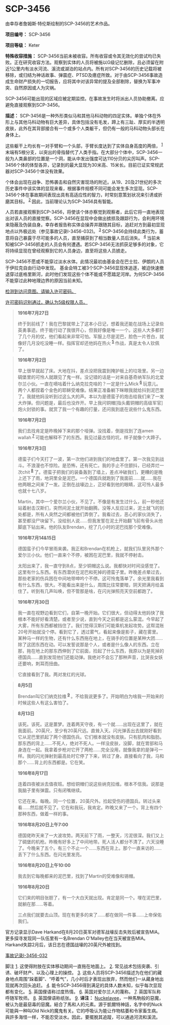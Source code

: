 # SCP-3456
                        




由幸存者詹姆斯·特伦斯绘制的SCP-3456的艺术作品。



**项目编号：** SCP-3456

**项目等级：** Keter

**特殊收容措施：** SCP-3456当前未被收容。所有收容或令其无效化的尝试均已失败。正在研究收容方法。观察到实体的人员将被施以G级记忆删除，且必须留在附近1公里内有淡水河流、溪流或湖泊的站点内。所有对SCP-3456的历史记载将被移除，或归结为神话故事、弹震症、PTSD及癔症所致。对于由SCP-3456事故造成生命财产损失的一切报告，应将其中对该异常的提及全部剔除，替换为军事冲突、自然原因或人为灾祸。

SCP-3456可能出现的区域应被定期监控。在事故发生时将派出人员协助撤离。应避免直接观察到SCP-3456。

**描述：** SCP-3456是一种外形类似马和其他马科动物的四足实体。单独个体在外形上与其他马科动物有巨大差异，具体包括没有毛发，蹄上有三趾、厚实的半透明皮肤，此外在其背部接合有一个或多个人类躯干，但仍有一般的马科动物头部长在身体上。

这些躯干上均长有一对手臂和一个头部，手臂长度达到了实体自身高度的两倍，<sup class='footnoteref'>
 <a shape='rect' class='footnoteref' id='footnoteref-1' href='javascript:;' onclick='WIKIDOT.page.utils.scrollToReference(&apos;footnote-1&apos;)'>1</a>
</sup>末端有5根分支，以突出的骨指替代了人类手指。在大部分个体中，SCP-3456一般为人类鼻部的位置是一个洞，能从中发出强度可达110分贝的尖厉叫声。SCP-3456个体的体型各异，记录到的最大显现为30米高、15米长。目前已证实常规武器对SCP-3456个体没有效果。

个体会出现在战争、恐怖袭击和自然灾害现场的附近。从19、20及21世纪的多次历史事件中该实体的显现来看，根据事件规模不同可能会发生多次显现。SCP-3456个体在事故期间表现出具有高适应性的智力，时常刻意策划状况来引诱或折磨其目标。<sup class='footnoteref'>
 <a shape='rect' class='footnoteref' id='footnoteref-2' href='javascript:;' onclick='WIKIDOT.page.utils.scrollToReference(&apos;footnote-2&apos;)'>2</a>
</sup>因此，当前理论认为SCP-3456具有智能。

人员若直接观察到SCP-3456，将使该个体亦察觉到观察者，此后它将一直地表现出对该人员的直接觉察。SCP-3456在显现中会做出掳掠及跟踪行为，会利用环境来隐蔽及伪装自身。幸存者报告称实体会操弄并跟随其目标，追赶对方到最初显现地点以外极远处（参见事故记录I-3456-032)。<sup class='footnoteref'>
 <a shape='rect' class='footnoteref' id='footnoteref-3' href='javascript:;' onclick='WIKIDOT.page.utils.scrollToReference(&apos;footnote-3&apos;)'>3</a>
</sup>SCP-3456会持续此类行为，蓄意将自己暴露于尽可能多的人员，直至捕获到了相当数量人员后消失。<sup class='footnoteref'>
 <a shape='rect' class='footnoteref' id='footnoteref-4' href='javascript:;' onclick='WIKIDOT.page.utils.scrollToReference(&apos;footnote-4&apos;)'>4</a>
</sup>当前未知被SCP-3456抓走的人员会有何遭遇。若SCP-3456无法抓获足够多的对象，它将持续显现在曾经观察到它的人员身边，直至将这些人员掳走。

SCP-3456不愿或不能穿过淡水水体。此情况最初由基金会在巴士拉、伊朗的人员于伊拉克自由行动中发现。 基金会特工被3个SCP-3456显现体追逐，被迫快速撤退穿过底格里斯河，此时他们发现这些个体不能或不愿踏足河岸。为何SCP-3456不能穿过此种地理边界的原因当前未知。


<a shape='rect' class='collapsible-block-link' href='javascript:;'>&#26816;&#27979;&#21040;&#35775;&#38382;&#24847;&#22270;&#12290;&#35831;&#36755;&#20837;&#35768;&#21487;&#23494;&#30721;&#12290;</a>

<a shape='rect' class='collapsible-block-link' href='javascript:;'>&#35768;&#21487;&#23494;&#30721;&#35782;&#21035;&#36890;&#36807;&#65292;&#30830;&#35748;&#20026;5&#32423;&#26435;&#38480;&#20154;&#21592;&#12290;</a>


> **1916年7月27日** 
> 
> 终于到前线了！我在巴黎就带上了这本小日记，想着我还能在战场上记录些英勇事迹。终于能行动了我很开心，但我好像是唯一一个。这些人大多都打了几个月的仗，他们看起来非常可怕。军服上尽是泥巴，脸色一片苍白，就像好几月没吃没睡一样。指挥官却还他妈在热火<sup class='footnoteref'>
 <a shape='rect' class='footnoteref' id='footnoteref-5' href='javascript:;' onclick='WIKIDOT.page.utils.scrollToReference(&apos;footnote-5&apos;)'>5</a>
</sup>作战，真是太令人钦佩了。
> 


> **1916年7月2日** 
> 
> 早上很早就起了床。大地在抖，差点没把我震到掩护板上的垃圾里。另一边碉堡里的可怜人就跟见了鬼一样。没记错的话是一对来自基奇纳军队的北爱尔兰小伙。一直在嘀咕着什么纳克拉克啥的？一定是什么Mick<sup class='footnoteref'>
 <a shape='rect' class='footnoteref' id='footnoteref-6' href='javascript:;' onclick='WIKIDOT.page.utils.scrollToReference(&apos;footnote-6&apos;)'>6</a>
</sup>玩意儿。两个人都捏着个金色的耶稣受难像。结果正准备躺下眯眼我就给抖到泥巴里了。我就他妈没听到过这么大的声。本以为是德蛮子的炮击给我们来了一发大炸弹。但问题是，最后也没炸开。早上我问铜帽[指头戴铜帽的高级军官]炮火封锁的事。就赏了我一个有趣的打量，还问我到底在说些什么鬼东西。
> 


> **1916年7月2日** 
> 
> 我们去找肯定是昨晚掉下来的那个哑弹。没找着，倒是找到了连amen wallah<sup class='footnoteref'>
 <a shape='rect' class='footnoteref' id='footnoteref-7' href='javascript:;' onclick='WIKIDOT.page.utils.scrollToReference(&apos;footnote-7&apos;)'>7</a>
</sup>可能也解释不了的东西。我见过最古怪的坑，样子就像个大蹄子。
> 


> **1916年7月3日** 
> 
> 德蛮子们今天打了一波，第一次他们进到我们的地盘里了。第一次我见到战斗。不浪漫也不惊险。是恐怖，还有死亡。我的手止不住颤抖，已经弄烂一次chit<sup class='footnoteref'>
 <a shape='rect' class='footnoteref' id='footnoteref-8' href='javascript:;' onclick='WIKIDOT.page.utils.scrollToReference(&apos;footnote-8&apos;)'>8</a>
</sup>了。德蛮子把我们的装备轰到了墙上，差点冲破我们，更糟的是晚上还下了雨，地洞里全是泥巴。一个德国兵就跑到了我面前……就……我在他两眼之间来了一发。正倒在战壕边上，正好看到他的眼睛，这可怜人最多也就十七八岁。
> 
> Martin，其中一个爱尔兰小伙，不见了。不像是有发生过什么，前一秒他还站着射击汉斯们，突然间泥土就开始翻腾。没等人反应过来，泥土就飞的到处都是，所有人突然之间都被他们弄倒了。我看过去，恶心的家伙消失了，甚至都没尸块留下。没给别人说……但我发誓在泥土开始翻飞前有骨头从他脚底下钻出来。他的队友Brendan，挖了几小时的泥巴找那个受难像。
> 


> **1916年7月14&15日** 
> 
> 德国蛮子们今早冒雨来袭。我正和Brendan在机枪上，就我们队里另外那个爱尔兰小伙。他们一直来个不停，被困在泥巴里，我就不停射击。
> 
> 太阳出来了，我一直守到8点，至少铜帽这么说。我都快对时间没感觉了。这里有什么东西。有东西潜伏在泥巴和死掉的德蛮子里。昨晚差点晕过去，那些老家的伤兵困在中间地带呻吟个不停。这可怜鬼落单了。余光里我看到有什么东西，很大。不能看出来是什么，周围比往常要暗，阴天把满月给盖住了。听到有几声叫唤，但不管那是啥，在闪光弹照亮天空前都跑了。
> 


> **1916年7月30日** 
> 
> 我一直在视野边看到它们，自第一晚开始。它们很大，但动得太他妈快了我根本不能好好看清楚。或者至少说，直到今天之前都是这么蒙混。今早起了大雾，所有东西都被挡住了。我们觉得汉斯们可能乘机发起攻势。这帮混账20号开始就没个停。看到它了，透过雾气，看起来像是影子，藏在雾里。某种马一样的生物，还有什么东西拖在地上，在骑手的位置是某种大团……除了这团东西在动。可以发誓说那是个人，或者是什么像人的东西。立在那，拖在地上的那东西伸到了它前面，捡起了什么东西，我原以为是死掉的德国兵……直到发现他们还能动弹。我绝对不会忘了那种声音，比哭丧女妖还要响，刺耳而扭曲。
> 
> 它直接看到了我。两对发红的光球。
> 


> **8月5日** 
> 
> Brendan叫它们纳克拉维<sup class='footnoteref'>
 <a shape='rect' class='footnoteref' id='footnoteref-9' href='javascript:;' onclick='WIKIDOT.page.utils.scrollToReference(&apos;footnote-9&apos;)'>9</a>
</sup>。不给我说更多了。开始明白为啥我一开始来的时候这些人有这么害怕了。
> 


> **8月13日** 
> 
> 该死。该死。这是噩梦。连着两天守夜，有一个就……出现在这里了，就在我面前。20英尺，至少有20英尺远。直耸入天。闪光弹丢出去就刚好看到它从泥巴里抓起了两个德国伤兵。它们根本就没有皮肤。只有肌肉和脂肪。那东西的背上……不死人，绝对不死人。一样没皮肤，没脚，就在胃部和马身连在一起。我拿着步枪对它开了两枪……完全没用，就像我拿的是弹弓一样。我的闪光弹射到最高处时它停了下来，转过了身。直接看向了我，马和那个……背上的东西都是。它在笑。
> 


> **1916年8月17日** 
> 
> 连着四夜被派去值夜班。想给铜帽们说这些纳克拉维。根本不信我。说那是我脑子里有弹震。只有闭嘴继续。
> 
> 它还在来。每晚。同一个位置，20英尺外。捡起受伤的德国兵。转过头来看……然后就不见了。它在和我玩，我肯定。昨晚又来了一个。背上有四个那种东西，做着一样的事。
> 


> **1916年8月20日上午7:00** 
> 
> 德国佬昨天来了一大波攻势。两天前下了雨，一整天，污泥很深。我们又上了碉堡的机枪。昨晚有好多上了中间地带。死人活人都分不清了。六天没睡了。今晚来了五个。有三个不止一个……东西在背上。那个一直来访的……丢下了什么东西。在闪光里发亮。
> 


> **1916年8月20日上午10:00** 
> 
> 我去到它每晚都来的泥巴里，找到了Martin的受难像和锡帽。
> 


> **1916年8月20日** 
> 
> 它们来的明目张胆了，有一个大白天就出现。肯定是同一个。埋在泥巴里，就躺在那……等着。
> 
> 三点我们就要去山顶。现在有更多的来了……都在做同一件事……上帝保佑我们。
> 

官方记录显示Dave Harkand在8月20日英军对德军战壕反击失败后被宣告MIA。更多探寻发现同一队伍里有一名Brendan O'Malley也在当天被宣告MIA。Harkand失踪2月后，该日志在德国战壕的20英尺外被找到。




<a shape='rect' class='newpage' href='/incident-log-i-3456-032'>&#20107;&#25925;&#35760;&#24405;I-3456-032</a>



脚注
<a shape='rect' href='javascript:;' onclick='WIKIDOT.page.utils.scrollToReference(&apos;footnoteref-1&apos;)'>1</a>. 这使得附肢在实体移动期间一直拖在地面上。
<a shape='rect' href='javascript:;' onclick='WIKIDOT.page.utils.scrollToReference(&apos;footnoteref-2&apos;)'>2</a>. 常见战术包括突袭、引诱、破坏财产、以及心理上的操控。
<a shape='rect' href='javascript:;' onclick='WIKIDOT.page.utils.scrollToReference(&apos;footnoteref-3&apos;)'>3</a>. 这些人员将SCP-3456描述为在他们的藏身地点周围“跺着脚”、“呼着气”，几小时后才表现出放弃，然而他们一从藏身地出现就再次回头追赶。
<a shape='rect' href='javascript:;' onclick='WIKIDOT.page.utils.scrollToReference(&apos;footnoteref-4&apos;)'>4</a>. 能令SCP-3456得到满足的具体人数未知，似乎每次显现都有变化。
<a shape='rect' href='javascript:;' onclick='WIKIDOT.page.utils.scrollToReference(&apos;footnoteref-5&apos;)'>5</a>. 英国俚语称过度热情。
<a shape='rect' href='javascript:;' onclick='WIKIDOT.page.utils.scrollToReference(&apos;footnoteref-6&apos;)'>6</a>. 英国对爱尔兰人的蔑称。
<a shape='rect' href='javascript:;' onclick='WIKIDOT.page.utils.scrollToReference(&apos;footnoteref-7&apos;)'>7</a>. 英国军队称呼随军牧师。
<a shape='rect' href='javascript:;' onclick='WIKIDOT.page.utils.scrollToReference(&apos;footnoteref-8&apos;)'>8</a>. 英国俚语称纸张。
<a shape='rect' href='javascript:;' onclick='WIKIDOT.page.utils.scrollToReference(&apos;footnoteref-9&apos;)'>9</a>. **译注：** [Nuckelavee](https://en.wikipedia.org/wiki/Nuckelavee)，一种馬駒般的惡魔，被认为是最惡毒的惡魔。結合了馬和人的元素。源于凱爾特神話，名字中的Nuck可能與一种叫Old Nick的魔鬼有关。它的呼吸认为能让作物枯萎和令家畜生病。與許多海怪一样，不能忍受淡水。因此，要擺脫其追蹤，可以通過河流和溪流。


                    